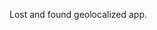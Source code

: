 <!--
name: 'missingno / lo.st'
tools: ['MEAN', 'OpenStreetMaps']
completeness: 0
-->

Lost and found geolocalized app.